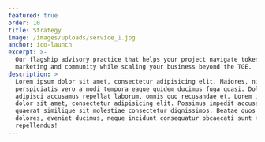 ```yaml
---
featured: true
order: 10
title: Strategy
image: /images/uploads/service_1.jpg
anchor: ico-launch
excerpt: >-
  Our flagship advisory practice that helps your project navigate tokenisation,
  marketing and community while scaling your business beyond the TGE.
description: >
  Lorem ipsum dolor sit amet, consectetur adipisicing elit. Maiores, nihil
  perspiciatis vero a modi tempora eaque quidem ducimus fuga quasi. Dolore ullam
  adipisci accusamus repellat laborum, omnis quo recusandae et. Lorem ipsum
  dolor sit amet, consectetur adipisicing elit. Possimus impedit accusantium
  quaerat similique sit molestiae consectetur dignissimos. Beatae quos magnam,
  dolores, eveniet ducimus, neque incidunt consequatur obcaecati sunt nobis
  repellendus!
---
```


